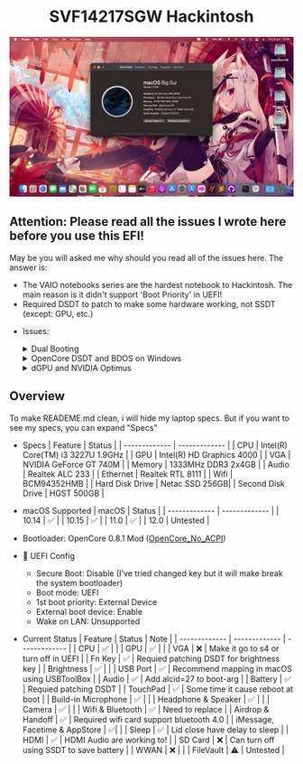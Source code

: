 <h1 align="center">SVF14217SGW Hackintosh</h1> 

![lspcon_debug](./img/desktop.png)

## Attention: Please read all the issues I wrote here before you use this EFI!

May be you will asked me why should you read all of the issues here. The answer is:
- The VAIO notebooks series are the hardest notebook to Hackintosh. The main reason is it didn't support 'Boot Priority' in UEFI!
- Required DSDT to patch to make some hardware working, not SSDT (except: GPU, etc.)

* Issues:
	<details>
		<summary>Dual Booting</summary>
		* For some reason, almost VAIO notebooks come from 2016 or older (I donn't sure about that!) didn't have any option in UEFI called: 'Boot Priority'. So, that mean there're many challenge come with that. To fixed this, we inly have 1 solution: Using EasyUEFI to custom boot entry! Download <a href="https://www.easyuefi.com/index-us.html">EasyUEFI</a>. 
		* To add OpenCore and make it boot first instead of Windows Boot Manager (WBM). Please choose OpenCore.efi from /EFI/OC/OpenCore.efi. For full guide, please read <a href="https://www.olarila.com/topic/13072-dual-boot-guide-clover-and-open-core/">here.</a>
	</details>

	<details>
		<summary>OpenCore DSDT and BDOS on Windows</summary>
		* As you now, OpenCore is my favourite bootloader because it supported more OSes and faster! 
		Beside, there're also many error come with this bootloader. Like using DSDT instead SSDT. The main reason for this is there are lot of various kext support more hardware. That mean you needn't use DSDT anymore, only use SSDT and hot-patch. But the VAIO notebooks aren't! They required DDST to make macOS read their battery! And that mean OpenCore will inject our patched DSDT to all OSes and it cause BDOS on Windows! Luckily, Olarila have make a version to make OpenCore didn't inject patched DSDT to all OSes. You can check this: <a href="https://github.com/OlarilaHackintosh/OpenCore_NO_ACPI">OpenCore_No_ACPI</a>.
		* For more info about inject ACPI inject, you can read <a href="https://dortania.github.io/OpenCore-Install-Guide/why-oc.html#does-opencore-always-inject-smbios-and-acpi-data-into-other-oses">here.</a>
	</details>

	<details>
		<summary>dGPU and NVIDIA Optimus</summary>
		* This is the true of pain on the VAIO notebook. As you now, Apple has removed NVIDIA Web Driver since macOS Mojave (10.14). That mean you can use Web Driver on 10.13.6 or older. Although you can turn off dGPU via UEFI, but as a gammer (i.e Genshin player) i cann't do that. Becasue if i want to go to Windows to play games, i have to go to UEFI and turn dGPU on, and when i want to use macOS, i have to repeat the action again. Seems like it will cost a lot of time! Dortania has showed a guide that turn dGPU off, you can read <a href="https://dortania.github.io/OpenCore-Install-Guide/extras/spoof.html#windows-gpu-selection">here.</a> Unfortunately, all VAIO notebooks doesn't have any option call NVIDIA Optimus! That mean you only have 2 choice:
			- Disable dGPU via UEFI
			- Turn dGPU to s4 state (I use this method with disable dGPU via Device Properties to make my battery didn't drain too much)
		* I recommend using option 1. But if you're a gammer, option 2 is the best choice!
	</details>

## Overview

To make READEME.md clean, i will hide my laptop specs. But if you want to see my specs, you can expand "Specs" 

- Specs
	| Feature | Status |
	| ------------- | ------------- |
	| CPU | Intel(R) Core(TM) i3 3227U 1.9GHz |
	| GPU | Intel(R) HD Graphics 4000 |
	| VGA | NVIDIA GeForce GT 740M |
	| Memory | 1333MHz DDR3 2x4GB |
	| Audio | Realtek ALC 233 |
	| Ethernet | Realtek RTL 8111 |
	| Wifi | BCM94352HMB |
	| Hard Disk Drive | Netac SSD 256GB|
	| Second Disk Drive | HGST 500GB |

- macOS Supported
 	| macOS | Status |
	| ------------- | ------------- | 
	| 10.14 | ✅ | 
	| 10.15 | ✅ | 
	| 11.0 | ✅ |
	| 12.0 | Untested |  
- Bootloader: OpenCore 0.8.1 Mod (<a href="https://github.com/OlarilaHackintosh/OpenCore_NO_ACPI">OpenCore_No_ACPI</a>)

- 💾 UEFI Config
	* Secure Boot: Disable (I've tried changed key but it will make break the system bootloader)
	* Boot mode: UEFI
	* 1st boot priority: External Device
	* External boot device: Enable
	* Wake on LAN: Unsupported

- Current Status
	| Feature | Status | Note |
	| ------------- | ------------- | ------------- | 
	| CPU | ✅ | |
	| GPU | ✅ | |
	| VGA | ❌ | Make it go to s4 or turn off in UEFI |
	| Fn Key | ✅ | Requied patching DSDT for brightness key |
	| Brightness | ✅ | |
	| USB Port | ✅ | Recommend mapping in macOS using USBToolBox |
	| Audio | ✅ | Add alcid=27 to boot-arg |
	| Battery | ✅ | Requied patching DSDT |
	| TouchPad | ✅ | Some time it cause reboot at boot |
	| Build-in Microphone | ✅ | |
	| Headphone & Speaker | ✅ | |
	| Camera | ✅ | |
	| Wifi & Bluetooth | ✅ | Need to replace |
	| Airdrop & Handoff | ✅ | Required wifi card support bluetooth 4.0 |
	| iMessage, Facetime & AppStore | ✅| |
	| Sleep | ✅ | Lid close have delay to sleep |
	| HDMI |  ✅ | HDMI Audio are working to! |
	| SD Card | ❌ | Can turn off using SSDT to save battery |
	| WWAN | ❌ | |
	| FileVault | ⚠ | Untested |





